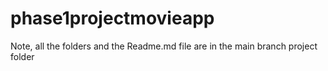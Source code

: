 # phase1projectmovieapp 
Note, all the folders and the Readme.md file are in the main branch project folder
